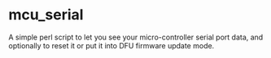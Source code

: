 # mcu_serial
A simple perl script to let you see your micro-controller serial port data, and optionally to reset it or put it into DFU firmware update mode.

